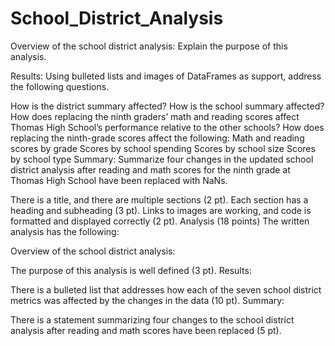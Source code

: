 # School_District_Analysis

Overview of the school district analysis: Explain the purpose of this analysis.

Results: Using bulleted lists and images of DataFrames as support, address the following questions.

How is the district summary affected?
How is the school summary affected?
How does replacing the ninth graders’ math and reading scores affect Thomas High School’s performance relative to the other schools?
How does replacing the ninth-grade scores affect the following:
Math and reading scores by grade
Scores by school spending
Scores by school size
Scores by school type
Summary: Summarize four changes in the updated school district analysis after reading and math scores for the ninth grade at Thomas High School have been replaced with NaNs.

There is a title, and there are multiple sections (2 pt).
Each section has a heading and subheading (3 pt).
Links to images are working, and code is formatted and displayed correctly (2 pt).
Analysis (18 points)
The written analysis has the following:

Overview of the school district analysis:

The purpose of this analysis is well defined (3 pt).
Results:

There is a bulleted list that addresses how each of the seven school district metrics was affected by the changes in the data (10 pt).
Summary:

There is a statement summarizing four changes to the school district analysis after reading and math scores have been replaced (5 pt).
